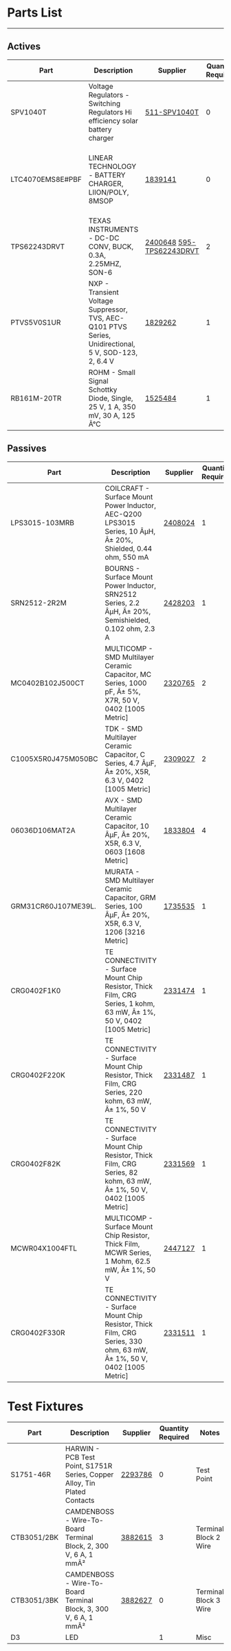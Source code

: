 # Parts List

---

## Actives

| Part | Description | Supplier | Quantity Required | Notes
| ---  | ---         | ---       | ---               | ---
|SPV1040T|Voltage Regulators - Switching Regulators Hi efficiency solar battery charger|[511-SPV1040T](http://uk.mouser.com/Search/Refine.aspx?N=1323043&Keyword=511-SPV1040T)|0|MPPT SPV1040T
|LTC4070EMS8E#PBF|LINEAR TECHNOLOGY - BATTERY CHARGER, LIION/POLY, 8MSOP|[1839141](http://uk.farnell.com/webapp/wcs/stores/servlet/Search?st=1839141)|0|Li-ion battery charger LTC4070 - replaces LTC4071, leave pin 7 floating
|TPS62243DRVT|TEXAS INSTRUMENTS - DC-DC CONV, BUCK, 0.3A, 2.25MHZ, SON-6|[2400648](http://uk.farnell.com/webapp/wcs/stores/servlet/Search?st=2400648) [595-TPS62243DRVT](http://uk.mouser.com/Search/Refine.aspx?N=1323043&Keyword=595-TPS62243DRVT)|2|U3 Buck Converter DRVT = SON-6 TPS62243
|PTVS5V0S1UR|NXP - Transient Voltage Suppressor, TVS, AEC-Q101 PTVS Series, Unidirectional, 5 V, SOD-123, 2, 6.4 V|[1829262](http://uk.farnell.com/webapp/wcs/stores/servlet/Search?st=1829262)|1|TVS diode for MPPT D1
|RB161M-20TR|ROHM - Small Signal Schottky Diode, Single, 25 V, 1 A, 350 mV, 30 A, 125 Â°C|[1525484](http://uk.farnell.com/webapp/wcs/stores/servlet/Search?st=1525484)|1|Small signal schottky RB161M D2

## Passives

| Part | Description | Supplier | Quantity Required | Notes
| ---  | ---         | ---       | ---               | ---
|LPS3015-103MRB|COILCRAFT - Surface Mount Power Inductor, AEC-Q200 LPS3015 Series, 10 ÂµH, Â± 20%, Shielded, 0.44 ohm, 550 mA|[2408024](http://uk.farnell.com/webapp/wcs/stores/servlet/Search?st=2408024)|1|L1 Lx for MPPT LPS3015
|SRN2512-2R2M|BOURNS - Surface Mount Power Inductor, SRN2512 Series, 2.2 ÂµH, Â± 20%, Semishielded, 0.102 ohm, 2.3 A|[2428203](http://uk.farnell.com/webapp/wcs/stores/servlet/Search?st=2428203)|1|Inductor for Buck L2
|MC0402B102J500CT|MULTICOMP - SMD Multilayer Ceramic Capacitor, MC Series, 1000 pF, Â± 5%, X7R, 50 V, 0402 [1005 Metric]|[2320765](http://uk.farnell.com/webapp/wcs/stores/servlet/Search?st=2320765)|2|C1, C2 1nF Mpp-set, vctrl
|C1005X5R0J475M050BC|TDK - SMD Multilayer Ceramic Capacitor, C Series, 4.7 ÂµF, Â± 20%, X5R, 6.3 V, 0402 [1005 Metric]|[2309027](http://uk.farnell.com/webapp/wcs/stores/servlet/Search?st=2309027)|2|C3, C4 4.7uF
|06036D106MAT2A|AVX - SMD Multilayer Ceramic Capacitor, 10 ÂµF, Â± 20%, X5R, 6.3 V, 0603 [1608 Metric]|[1833804](http://uk.farnell.com/webapp/wcs/stores/servlet/Search?st=1833804)|4|C5, C6, C7, C8 10µF 0603
|GRM31CR60J107ME39L.|MURATA - SMD Multilayer Ceramic Capacitor, GRM Series, 100 ÂµF, Â± 20%, X5R, 6.3 V, 1206 [3216 Metric]|[1735535](http://uk.farnell.com/webapp/wcs/stores/servlet/Search?st=1735535)|1|C9 100µF 1206 optional
|CRG0402F1K0|TE CONNECTIVITY - Surface Mount Chip Resistor, Thick Film, CRG Series, 1 kohm, 63 mW, Â± 1%, 50 V, 0402 [1005 Metric]|[2331474](http://uk.farnell.com/webapp/wcs/stores/servlet/Search?st=2331474)|1|R1 1k Mpp-set
|CRG0402F220K|TE CONNECTIVITY - Surface Mount Chip Resistor, Thick Film, CRG Series, 220 kohm, 63 mW, Â± 1%, 50 V|[2331487](http://uk.farnell.com/webapp/wcs/stores/servlet/Search?st=2331487)|1|R2 220k Vctrl-up
|CRG0402F82K|TE CONNECTIVITY - Surface Mount Chip Resistor, Thick Film, CRG Series, 82 kohm, 63 mW, Â± 1%, 50 V, 0402 [1005 Metric]|[2331569](http://uk.farnell.com/webapp/wcs/stores/servlet/Search?st=2331569)|1|R3 82k Vctrl-down
|MCWR04X1004FTL|MULTICOMP - Surface Mount Chip Resistor, Thick Film, MCWR Series, 1 Mohm, 62.5 mW, Â± 1%, 50 V|[2447127](http://uk.farnell.com/webapp/wcs/stores/servlet/Search?st=2447127)|1|R4 1M chg enable pull up
|CRG0402F330R|TE CONNECTIVITY - Surface Mount Chip Resistor, Thick Film, CRG Series, 330 ohm, 63 mW, Â± 1%, 50 V, 0402 [1005 Metric]|[2331511](http://uk.farnell.com/webapp/wcs/stores/servlet/Search?st=2331511)|1|R5 300R LED


# Test Fixtures

| Part | Description | Supplier | Quantity Required | Notes
| ---  | ---         | ---       | ---               | ---
|S1751-46R|HARWIN - PCB Test Point, S1751R Series, Copper Alloy, Tin Plated Contacts|[2293786](http://uk.farnell.com/webapp/wcs/stores/servlet/Search?st=2293786)|0|Test Point
|CTB3051/2BK|CAMDENBOSS - Wire-To-Board Terminal Block, 2, 300 V, 6 A, 1 mmÂ²|[3882615](http://uk.farnell.com/webapp/wcs/stores/servlet/Search?st=3882615)|3|Terminal Block 2 Wire
|CTB3051/3BK|CAMDENBOSS - Wire-To-Board Terminal Block, 3, 300 V, 6 A, 1 mmÂ²|[3882627](http://uk.farnell.com/webapp/wcs/stores/servlet/Search?st=3882627)|0|Terminal Block 3 Wire
| D3 | LED | | 1 | Misc
